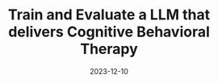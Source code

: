 ---
title: Train and Evaluate a LLM that delivers Cognitive Behavioral Therapy 
date: '2023-12-10'
summary: Format your dialogue data for self-supervising training falcon-7b model and instruction-tuning the llama2-7b-chat model.

external_link: https://medium.com/@yinzhouw22/building-a-conversational-ai-with-memory-on-aws-series-prepare-your-dialogue-data-for-fine-tuning-67793e81b0e6
---